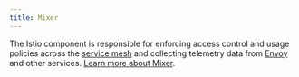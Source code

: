 ```yaml
---
title: Mixer
---
```


The Istio component is responsible for enforcing access control and usage policies across the [service mesh](#service-mesh) and collecting telemetry data
from [Envoy](#envoy) and other services.
[Learn more about Mixer](/docs/concepts/policies-and-telemetry/).
